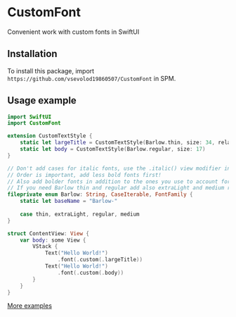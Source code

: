 # CustomFont

Convenient work with custom fonts in SwiftUI

## Installation

To install this package, import `https://github.com/vsevolod19860507/CustomFont` in SPM.

## Usage example

```swift
import SwiftUI
import CustomFont

extension CustomTextStyle {
    static let largeTitle = CustomTextStyle(Barlow.thin, size: 34, relativeTo: .largeTitle)
    static let body = CustomTextStyle(Barlow.regular, size: 17)
}

// Don't add cases for italic fonts, use the .italic() view modifier instead!
// Order is important, add less bold fonts first!
// Also add bolder fonts in addition to the ones you use to account for LegibilityWeight settings.
// If you need Barlow thin and regular add also extraLight and medium respectively.
fileprivate enum Barlow: String, CaseIterable, FontFamily {
    static let baseName = "Barlow-"
    
    case thin, extraLight, regular, medium
}

struct ContentView: View {    
    var body: some View {
        VStack {
            Text("Hello World!")
                .font(.custom(.largeTitle))
            Text("Hello World!")
                .font(.custom(.body))
        }
    }
}
```
[More examples](https://github.com/vsevolod19860507/CustomFont/tree/main/Examples)
